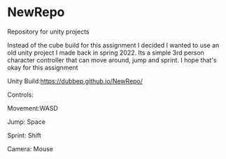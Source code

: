 # NewRepo
 Repository for unity projects

Instead of the cube build for this assignment I decided I wanted to use an old unity project I made back in spring 2022. Its a simple 3rd person character controller that can move around, jump and sprint. I hope that's okay for this assignment

Unity Build:https://dubbep.github.io/NewRepo/

Controls:

Movement:WASD

Jump: Space

Sprint: Shift

Camera: Mouse
